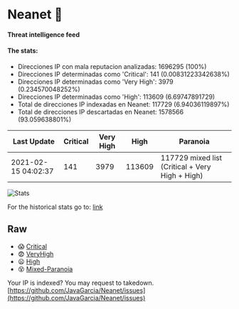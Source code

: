 # Neanet :hocho:
#### Threat intelligence feed
#### The stats:

- Direcciones IP con mala reputacion analizadas: 1696295 (100%)
- Direcciones IP determinadas como 'Critical':  141 (0.00831223342638%)
- Direcciones IP determinadas como 'Very High':  3979 (0.234570048252%)
- Direcciones IP determinadas como 'High':  113609 (6.69747891729)
- Total de direcciones IP indexadas en Neanet:  117729 (6.94036119897%)
- Total de direcciones IP descartadas en Neanet:  1578566 (93.059638801%)

| Last Update | Critical | Very High | High | Paranoia |
| --- | --- | --- | --- | --- |
| 2021-02-15 04:02:37 | 141 | 3979 | 113609 | 117729 mixed list (Critical + Very High + High)|

![Stats](https://docs.google.com/spreadsheets/d/e/2PACX-1vSnaNMIXVabIpDJjufMlzH7poXnshF3mgd8Is1g9ytUEzVsP5my4Trn8f-xkoLLQ38xpL3HtmUexLo6/pubchart?oid=501124687&format=image)

For the historical stats go to: [link](/stats.csv)
## Raw
- :scream: [Critical](https://raw.githubusercontent.com/JavaGarcia/Neanet/master/blacklists/neanet_critical.txt)
- :fearful: [VeryHigh](https://raw.githubusercontent.com/JavaGarcia/Neanet/master/blacklists/neanet_veryHigh.txtt)
- :frowning: [High](https://raw.githubusercontent.com/JavaGarcia/Neanet/master/blacklists/neanet_high.txt)
- :dizzy_face: [Mixed-Paranoia](https://raw.githubusercontent.com/JavaGarcia/Neanet/master/blacklists/neanet_all.txt)


Your IP is indexed? You may request to takedown. [https://github.com/JavaGarcia/Neanet/issues](https://github.com/JavaGarcia/Neanet/issues)














































































































































































































































































































































































































































































































































































































































































































































































































































































































































































































































































































































































































































































































































































































































































































































































































































































































































































































































































































































































































































































































































































































































































































































































































































































































































































































































































































































































































































































































































































































































































































































































































































































































































































































































































































































































































































































































































































































































































































































































































































































































































































































































































































































































